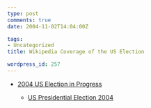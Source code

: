 ```yaml
---
type: post
comments: true
date: 2004-11-02T14:04:00Z

tags:
- Uncategorized
title: Wikipedia Coverage of the US Election

wordpress_id: 257
---
```


* [2004 US Election in Progress](http://en.wikipedia.org/wiki/2004_US_election_in_progress)

		
  * [US Presidential Election 2004](http://en.wikipedia.org/wiki/U.S._presidential_election%2C_2004)

	
